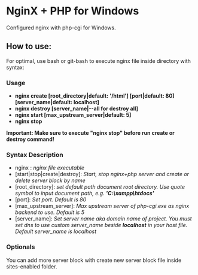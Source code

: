 # NginX + PHP for Windows
Configured nginx with php-cgi for Windows.

## How to use:
For optimal, use bash or git-bash to execute nginx file inside directory with syntax:  

### Usage
- **nginx create [root_directory|default: '/html'] [port|default: 80] [server_name|default: localhost]**
- **nginx destroy [server_name|--all for destroy all]**
- **nginx start [max_upstream_server|default: 5]**
- **nginx stop**

**Important: Make sure to execute \"nginx stop\" before run create or destroy command!**

### Syntax Description
- nginx : *nginx file executable*
- [start|stop|create|destroy]: *Start, stop nginx+php server and create or delete server block by name*
- [root_directory]: *set default path document root directory. Use quote symbol to input document path, e.g. __'C:\xampp\htdocs'__*
- [port]: *Set port. Default is 80*
- [max_upstream_server]: *Max upstream server of php-cgi.exe as nginx backend to use. Default is 5*
- [server_name]: *Set server name aka domain name of project. You must set dns to use custom server_name beside __localhost__ in your host file. Default server_name is localhost*

### Optionals
You can add more server block with create new server block file inside sites-enabled folder.
